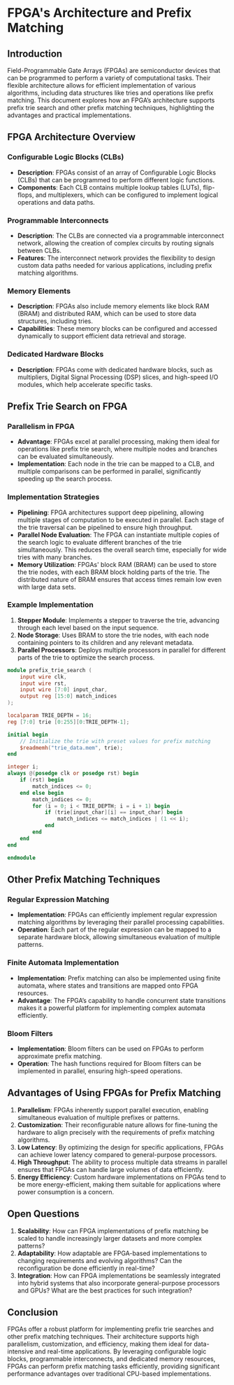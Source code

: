 # FPGA's Architecture and Prefix Matching

## Introduction

Field-Programmable Gate Arrays (FPGAs) are semiconductor devices that can be programmed to perform a variety of computational tasks. Their flexible architecture allows for efficient implementation of various algorithms, including data structures like tries and operations like prefix matching. This document explores how an FPGA’s architecture supports prefix trie search and other prefix matching techniques, highlighting the advantages and practical implementations. 

## FPGA Architecture Overview

### Configurable Logic Blocks (CLBs)
- **Description**: FPGAs consist of an array of Configurable Logic Blocks (CLBs) that can be programmed to perform different logic functions.
- **Components**: Each CLB contains multiple lookup tables (LUTs), flip-flops, and multiplexers, which can be configured to implement logical operations and data paths.

### Programmable Interconnects
- **Description**: The CLBs are connected via a programmable interconnect network, allowing the creation of complex circuits by routing signals between CLBs.
- **Features**: The interconnect network provides the flexibility to design custom data paths needed for various applications, including prefix matching algorithms.

### Memory Elements
- **Description**: FPGAs also include memory elements like block RAM (BRAM) and distributed RAM, which can be used to store data structures, including tries.
- **Capabilities**: These memory blocks can be configured and accessed dynamically to support efficient data retrieval and storage.

### Dedicated Hardware Blocks
- **Description**: FPGAs come with dedicated hardware blocks, such as multipliers, Digital Signal Processing (DSP) slices, and high-speed I/O modules, which help accelerate specific tasks.

## Prefix Trie Search on FPGA

### Parallelism in FPGA
- **Advantage**: FPGAs excel at parallel processing, making them ideal for operations like prefix trie search, where multiple nodes and branches can be evaluated simultaneously.
- **Implementation**: Each node in the trie can be mapped to a CLB, and multiple comparisons can be performed in parallel, significantly speeding up the search process.

### Implementation Strategies
- **Pipelining**: FPGA architectures support deep pipelining, allowing multiple stages of computation to be executed in parallel. Each stage of the trie traversal can be pipelined to ensure high throughput.
- **Parallel Node Evaluation**: The FPGA can instantiate multiple copies of the search logic to evaluate different branches of the trie simultaneously. This reduces the overall search time, especially for wide tries with many branches.
- **Memory Utilization**: FPGAs' block RAM (BRAM) can be used to store the trie nodes, with each BRAM block holding parts of the trie. The distributed nature of BRAM ensures that access times remain low even with large data sets.

### Example Implementation
1. **Stepper Module**: Implements a stepper to traverse the trie, advancing through each level based on the input sequence.
2. **Node Storage**: Uses BRAM to store the trie nodes, with each node containing pointers to its children and any relevant metadata.
3. **Parallel Processors**: Deploys multiple processors in parallel for different parts of the trie to optimize the search process.

```verilog
module prefix_trie_search (
    input wire clk,
    input wire rst,
    input wire [7:0] input_char,
    output reg [15:0] match_indices
);

localparam TRIE_DEPTH = 16;
reg [7:0] trie [0:255][0:TRIE_DEPTH-1];

initial begin
    // Initialize the trie with preset values for prefix matching
    $readmemh("trie_data.mem", trie);
end

integer i;
always @(posedge clk or posedge rst) begin
    if (rst) begin
        match_indices <= 0;
    end else begin
        match_indices <= 0;
        for (i = 0; i < TRIE_DEPTH; i = i + 1) begin
            if (trie[input_char][i] == input_char) begin
                match_indices <= match_indices | (1 << i);
            end
        end
    end
end

endmodule
```

## Other Prefix Matching Techniques

### Regular Expression Matching
- **Implementation**: FPGAs can efficiently implement regular expression matching algorithms by leveraging their parallel processing capabilities. 
- **Operation**: Each part of the regular expression can be mapped to a separate hardware block, allowing simultaneous evaluation of multiple patterns.

### Finite Automata Implementation
- **Implementation**: Prefix matching can also be implemented using finite automata, where states and transitions are mapped onto FPGA resources.
- **Advantage**: The FPGA’s capability to handle concurrent state transitions makes it a powerful platform for implementing complex automata efficiently.

### Bloom Filters
- **Implementation**: Bloom filters can be used on FPGAs to perform approximate prefix matching.
- **Operation**: The hash functions required for Bloom filters can be implemented in parallel, ensuring high-speed operations.

## Advantages of Using FPGAs for Prefix Matching

1. **Parallelism**: FPGAs inherently support parallel execution, enabling simultaneous evaluation of multiple prefixes or patterns.
2. **Customization**: Their reconfigurable nature allows for fine-tuning the hardware to align precisely with the requirements of prefix matching algorithms.
3. **Low Latency**: By optimizing the design for specific applications, FPGAs can achieve lower latency compared to general-purpose processors.
4. **High Throughput**: The ability to process multiple data streams in parallel ensures that FPGAs can handle large volumes of data efficiently.
5. **Energy Efficiency**: Custom hardware implementations on FPGAs tend to be more energy-efficient, making them suitable for applications where power consumption is a concern.

## Open Questions

1. **Scalability**: How can FPGA implementations of prefix matching be scaled to handle increasingly larger datasets and more complex patterns?
2. **Adaptability**: How adaptable are FPGA-based implementations to changing requirements and evolving algorithms? Can the reconfiguration be done efficiently in real-time?
3. **Integration**: How can FPGA implementations be seamlessly integrated into hybrid systems that also incorporate general-purpose processors and GPUs? What are the best practices for such integration?

## Conclusion

FPGAs offer a robust platform for implementing prefix trie searches and other prefix matching techniques. Their architecture supports high parallelism, customization, and efficiency, making them ideal for data-intensive and real-time applications. By leveraging configurable logic blocks, programmable interconnects, and dedicated memory resources, FPGAs can perform prefix matching tasks efficiently, providing significant performance advantages over traditional CPU-based implementations.
